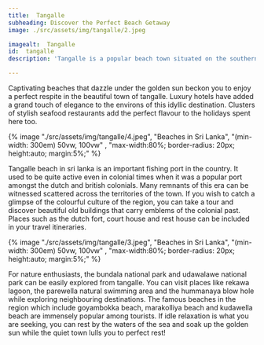 ```yaml
---
title:  Tangalle 
subheading: Discover the Perfect Beach Getaway
image: ./src/assets/img/tangalle/2.jpeg

imagealt:  Tangalle 
id:  tangalle
description: 'Tangalle is a popular beach town situated on the southern coast of Sri Lanka. With its golden sand beaches, clear blue waters, and vibrant coral reefs, Tangalle is a haven for surfers, snorkelers, and beach lovers alike. '

---
```

Captivating beaches that dazzle under the golden sun beckon you to enjoy a perfect respite in the beautiful town of tangalle. Luxury hotels have added a grand touch of elegance to the environs of this idyllic destination. Clusters of stylish seafood restaurants add the perfect flavour to the holidays spent here too.

{% image "./src/assets/img/tangalle/4.jpeg", "Beaches in Sri Lanka", "(min-width: 300em) 50vw, 100vw" , "max-width:80%; border-radius: 20px; height:auto; margin:5%;" %}


Tangalle beach in sri lanka is an important fishing port in the country. It used to be quite active even in colonial times when it was a popular port amongst the dutch and british colonials. Many remnants of this era can be witnessed scattered across the territories of the town. If you wish to catch a glimpse of the colourful culture of the region, you can take a tour and discover beautiful old buildings that carry emblems of the colonial past. Places such as the dutch fort, court house and rest house can be included in your travel itineraries.

{% image "./src/assets/img/tangalle/3.jpeg", "Beaches in Sri Lanka", "(min-width: 300em) 50vw, 100vw" , "max-width:80%; border-radius: 20px; height:auto; margin:5%;" %}


For nature enthusiasts, the bundala national park and udawalawe national park can be easily explored from tangalle. You can visit places like rekawa lagoon, the parewella natural swimming area and the hummanaya blow hole while exploring neighbouring destinations. The famous beaches in the region which include goyambokka beach, marakolliya beach and kudawella beach are immensely popular among tourists. If idle relaxation is what you are seeking, you can rest by the waters of the sea and soak up the golden sun while the quiet town lulls you to perfect rest!